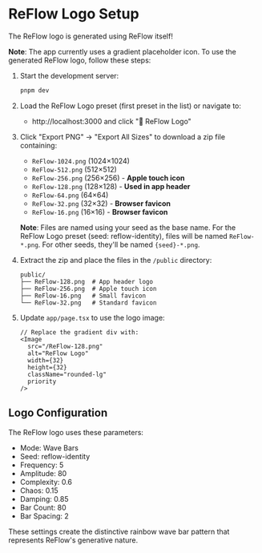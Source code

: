 # ReFlow Logo Setup

The ReFlow logo is generated using ReFlow itself! 

**Note**: The app currently uses a gradient placeholder icon. To use the generated ReFlow logo, follow these steps:

1. Start the development server:
   ```bash
   pnpm dev
   ```

2. Load the ReFlow Logo preset (first preset in the list) or navigate to:
   - http://localhost:3000 and click "🎯 ReFlow Logo"

3. Click "Export PNG" → "Export All Sizes" to download a zip file containing:
   - `ReFlow-1024.png` (1024×1024)
   - `ReFlow-512.png` (512×512)
   - `ReFlow-256.png` (256×256) - **Apple touch icon**
   - `ReFlow-128.png` (128×128) - **Used in app header**
   - `ReFlow-64.png` (64×64)
   - `ReFlow-32.png` (32×32) - **Browser favicon**
   - `ReFlow-16.png` (16×16) - **Browser favicon**

   **Note**: Files are named using your seed as the base name. For the ReFlow Logo preset (seed: reflow-identity), files will be named `ReFlow-*.png`. For other seeds, they'll be named `{seed}-*.png`.

4. Extract the zip and place the files in the `/public` directory:
   ```
   public/
   ├── ReFlow-128.png  # App header logo
   ├── ReFlow-256.png  # Apple touch icon
   ├── ReFlow-16.png   # Small favicon
   └── ReFlow-32.png   # Standard favicon
   ```

5. Update `app/page.tsx` to use the logo image:
   ```tsx
   // Replace the gradient div with:
   <Image 
     src="/ReFlow-128.png" 
     alt="ReFlow Logo"
     width={32}
     height={32}
     className="rounded-lg"
     priority
   />
   ```


## Logo Configuration

The ReFlow logo uses these parameters:
- Mode: Wave Bars
- Seed: reflow-identity
- Frequency: 5
- Amplitude: 80
- Complexity: 0.6
- Chaos: 0.15
- Damping: 0.85
- Bar Count: 80
- Bar Spacing: 2

These settings create the distinctive rainbow wave bar pattern that represents ReFlow's generative nature.